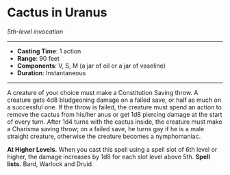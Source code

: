 # Cactus in Uranus
*5th-level invocation*
___
- **Casting Time**: 1 action
- **Range**: 90 feet
- **Components**: V, S, M (a jar of oil or a jar of vaseline)
- **Duration**: Instantaneous
---
A creature of your choice must make a Constitution Saving throw. A creature gets 4d8 bludgeoning damage on a failed save, or half as much on a successful one.
If the throw is failed, the creature must spend an action to remove the cactus from his/her anus or get 1d8 piercing damage at the start of every turn.
After 1d4 turns with the cactus inside, the creature must make a Charisma saving throw; on a failed save, he turns gay if he is a male straight creature, otherwise the creature becomes a nymphomaniac. 

**At Higher Levels.** When you cast this spell using a spell slot of 6th level or higher, the damage increases by 1d8 for each slot level above 5th.
**Spell lists.** Bard, Warlock and Druid.